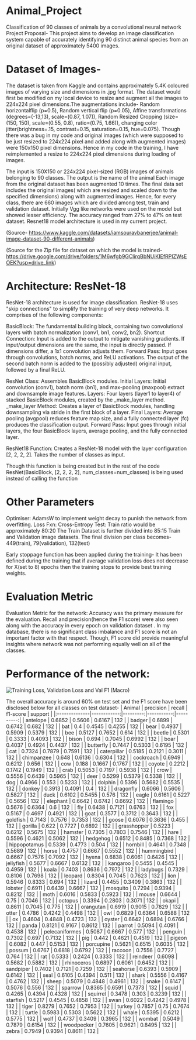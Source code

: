 # Animal_Project
Classification of 90 classes of animals by a convolutional neural network 
Project Proposal-
This project aims to develop an image classification system capable of accurately identifying 90 distinct animal species from an original dataset of approximately 5400 images. 

# Dataset of Images-  
The dataset is taken from Kaggle and contains approximately 5.4K coloured images of varying size and dimensions in .jpg format. The dataset would first be modified on my local device to resize and augment all the images to 224x224 pixel dimensions.The augmentations include- Random horizontalflip (p=0.5), Random vertical flip (p=0.05), Affine transformations (degrees=(-13,13), scale=(0.87, 1.07)), Random Resized Cropping (size=(150, 150), scale=(0.55, 0.8), ratio=(0.75, 1.66)), changing color jitter(brightness=.15, contrast=0.15, saturation=0.15, hue=0.075). Though there was a bug in my code and original images (which were supposed to be just resized to 224x224 pixel and added along with augmented images) were 150x150 pixel dimensions. Hence in my code in the training, I have reimplemented a resize to 224x224 pixel dimensions during loading of images.

The input is 150X150 or 224x224 pixel-sized (RGB) images of animals belonging to 90 classes. The output is the name of the animal
Each image from the original dataset has been augmented 10 times. The final data set includes the original images( which are resized and scaled down to the specified dimensions) along with augmented images. Hence, for every class, there are 660 images which are divided among test, train and validation dataset.
Initially Vgg like networks were used on the model but showed lesser efficiency. The accuracy ranged from 27% to 47% on test dataset. Resnet18 model architecture is used in my current project.

(Source- https://www.kaggle.com/datasets/iamsouravbanerjee/animal-image-dataset-90-different-animals)

(Source for the Zip file for dataset on which the model is trained- https://drive.google.com/drive/folders/1M6wfgb9GClirqBbNUiKIEfRPIZWsEOEK?usp=drive_link)

# Architecture: ResNet-18

ResNet-18 architecture is used for image classification. ResNet-18 uses "skip connections" to simplify the training of very deep networks.
It comprises of the following components:

BasicBlock:
The fundamental building block, containing two convolutional layers with batch normalization (conv1, bn1, conv2, bn2).
Shortcut Connection: Input is added to the output to mitigate vanishing gradients.
If input/output dimensions are the same, the input is directly passed.
If dimensions differ, a 1x1 convolution adjusts them.
Forward Pass: Input goes through convolutions, batch norms, and ReLU activations. The output of the second batch norm is added to the (possibly adjusted) original input, followed by a final ReLU.

ResNet Class:
Assembles BasicBlock modules.
Initial Layers: Initial convolution (conv1), batch norm (bn1), and max-pooling (maxpool) extract and downsample image features.
Layers: Four layers (layer1 to layer4) of stacked BasicBlock modules, created by the _make_layer method.
_make_layer Method: Creates a layer of BasicBlock modules, handling downsampling via stride in the first block of a layer.
Final Layers: Average pooling (avgpool) reduces feature map size, and a fully connected layer (fc) produces the classification output.
Forward Pass: Input goes through initial layers, the four BasicBlock layers, average pooling, and the fully connected layer.

ResNet18 Function:
Creates a ResNet-18 model with the layer configuration [2, 2, 2, 2].
Takes the number of classes as input.

Though this function is being created but in the rest of the code ResNet(BasicBlock, [2, 2, 2, 2], num_classes=num_classes) is being used instead of calling the function

# Other Parameters
Optimiser: AdamsW to implement weight decay to punish the network from overfitting. 
Loss Fxn: Cross-Entropy
Test: Train ratio would be approximately 80:20 
The Train Dataset is further divided into 85:15 Train and Validation image datasets. 
The final division per class becomes- 449(train), 79(validation), 132(test)

Early stoppage function has been applied during the training- 
It has been defined during the training that if average validation loss does not decrease for X(set to 8) epochs then the training stops to provide best training weights. 
# Evaluation Metric
Evaluation Metric for the network: Accuracy was the primary measure for the evaluation. Recall and precision(hence the F1 score) were also seen along with the accuracy in every epoch on validation dataset . In my database, there is no significant class imbalance and F1 score is not an important factor with that respect. Though, F1 score did provide meaningful insights where network was not performing equally well on all of the classes. 

# Performance of the network: 

![Training Loss, Validation Loss and Val F1 (Macro)](https://github.com/user-attachments/assets/177d0302-524f-495e-a31c-ea7bef411dbb)

The overall accuracy is around 60% on test set and the F1 score have been disclosed below for all classes on test dataset-
| Animal        |   precision |   recall |   f1-score |   support |
|:--------------|------------:|---------:|-----------:|----------:|
| antelope      |    0.6852  |   0.5606 |     0.6167 |       132 |
| badger        |    0.6899  |   0.6742 |     0.682  |       132 |
| bat           |    0.4     |   0.4545 |     0.4255 |       132 |
| bear          |    0.4937  |   0.5909 |     0.5379 |       132 |
| bee           |    0.5127  |   0.7652 |     0.614  |       132 |
| beetle        |    0.5301  |   0.3333 |     0.4093 |       132 |
| bison         |    0.694   |   0.7045 |     0.6992 |       132 |
| boar          |    0.4037  |   0.4924 |     0.4437 |       132 |
| butterfly     |    0.7447  |   0.5303 |     0.6195 |       132 |
| cat           |    0.7324  |   0.7879 |     0.7591 |       132 |
| caterpillar   |    0.5185  |   0.2121 |     0.3011 |       132 |
| chimpanzee    |    0.648   |   0.6136 |     0.6304 |       132 |
| cockroach     |    0.6949  |   0.6212 |     0.656  |       132 |
| cow           |    0.188   |   0.1667 |     0.1767 |       132 |
| coyote        |    0.2212  |   0.1742 |     0.1949 |       132 |
| crab          |    0.5053  |   0.7197 |     0.5938 |       132 |
| crow          |    0.5556  |   0.6439 |     0.5965 |       132 |
| deer          |    0.5299  |   0.5379 |     0.5338 |       132 |
| dog           |    0.4966  |   0.553  |     0.5233 |       132 |
| dolphin       |    0.5396  |   0.5682 |     0.5535 |       132 |
| donkey        |    0.3913  |   0.4091 |     0.4    |       132 |
| dragonfly     |    0.6066  |   0.5606 |     0.5827 |       132 |
| duck          |    0.6102  |   0.5455 |     0.576  |       132 |
| eagle         |    0.6161  |   0.5227 |     0.5656 |       132 |
| elephant      |    0.6642  |   0.6742 |     0.6692 |       132 |
| flamingo      |    0.5676  |   0.6364 |     0.6    |       132 |
| fly           |    0.6438  |   0.7121 |     0.6763 |       132 |
| fox           |    0.5167  |   0.4697 |     0.4921 |       132 |
| goat          |    0.3577  |   0.3712 |     0.3643 |       132 |
| goldfish      |    0.7143  |   0.7576 |     0.7353 |       132 |
| goose         |    0.6076  |   0.3636 |     0.455  |       132 |
| gorilla       |    0.622   |   0.7727 |     0.6892 |       132 |
| grasshopper   |    0.5223  |   0.6212 |     0.5675 |       132 |
| hamster       |    0.7305  |   0.7803 |     0.7546 |       132 |
| hare          |    0.5596  |   0.4621 |     0.5062 |       132 |
| hedgehog      |    0.6512  |   0.8485 |     0.7368 |       132 |
| hippopotamus  |    0.5339  |   0.4773 |     0.504  |       132 |
| hornbill      |    0.4641  |   0.7348 |     0.5689 |       132 |
| horse         |    0.4757  |   0.6667 |     0.5552 |       132 |
| hummingbird    |    0.6667  |   0.7576 |     0.7092 |       132 |
| hyena         |    0.6838  |   0.6061 |     0.6426 |       132 |
| jellyfish     |    0.5677  |   0.6667 |     0.6132 |       132 |
| kangaroo      |    0.5455  |   0.4545 |     0.4959 |       132 |
| koala         |    0.7403  |   0.8636 |     0.7972 |       132 |
| ladybugs      |    0.7329  |   0.8106 |     0.7698 |       132 |
| leopard       |    0.8304  |   0.7045 |     0.7623 |       132 |
| lion          |    0.5946  |   0.8333 |     0.694  |       132 |
| lizard        |    0.4455  |   0.3409 |     0.3863 |       132 |
| lobster       |    0.6911  |   0.6439 |     0.6667 |       132 |
| mosquito      |    0.7294  |   0.9394 |     0.8212 |       132 |
| moth          |    0.6016  |   0.5833 |     0.5923 |       132 |
| mouse         |    0.6644  |   0.75   |     0.7046 |       132 |
| octopus       |    0.3394  |   0.2803 |     0.3071 |       132 |
| okapi         |    0.8611  |   0.7045 |     0.775  |       132 |
| orangutan      |    0.6919  |   0.9015 |     0.7829 |       132 |
| otter         |    0.4786  |   0.4242 |     0.4498 |       132 |
| owl           |    0.6829  |   0.6364 |     0.6588 |       132 |
| ox            |    0.4604  |   0.4848 |     0.4723 |       132 |
| oyster        |    0.6642  |   0.6894 |     0.6766 |       132 |
| panda         |    0.8121  |   0.9167 |     0.8612 |       132 |
| parrot        |    0.5094  |   0.4091 |     0.4538 |       132 |
| pelecaniformes |    0.5087  |   0.6667 |     0.577  |       132 |
| penguin       |    0.7302  |   0.697  |     0.7132 |       132 |
| pig           |    0.442   |   0.4621 |     0.4519 |       132 |
| pigeon        |    0.6082  |   0.447  |     0.5153 |       132 |
| porcupine     |    0.5621  |   0.6515 |     0.6035 |       132 |
| possum        |    0.6767  |   0.6818 |     0.6792 |       132 |
| raccoon       |    0.7556  |   0.7727 |     0.764  |       132 |
| rat           |    0.5333  |   0.2424 |     0.3333 |       132 |
| reindeer      |    0.6098  |   0.5682 |     0.5882 |       132 |
| rhinoceros    |    0.6897  |   0.6061 |     0.6452 |       132 |
| sandpiper     |    0.7402  |   0.7121 |     0.7259 |       132 |
| seahorse      |    0.6393  |   0.5909 |     0.6142 |       132 |
| seal          |    0.6105  |   0.4394 |     0.511  |       132 |
| shark         |    0.5556  |   0.4167 |     0.4762 |       132 |
| sheep         |    0.5079  |   0.4848 |     0.4961 |       132 |
| snake         |    0.6147  |   0.5076 |     0.556  |       132 |
| sparrow       |    0.8365  |   0.6591 |     0.7373 |       132 |
| squid         |    0.4265  |   0.4394 |     0.4328 |       132 |
| squirrel      |    0.3478  |   0.303  |     0.3239 |       132 |
| starfish      |    0.5217  |   0.4545 |     0.4858 |       132 |
| swan          |    0.6022  |   0.4242 |     0.4978 |       132 |
| tiger         |    0.8279  |   0.7652 |     0.7953 |       132 |
| turkey        |    0.7857  |   0.75   |     0.7674 |       132 |
| turtle        |    0.5983  |   0.5303 |     0.5622 |       132 |
| whale         |    0.5395  |   0.6212 |     0.5775 |       132 |
| wolf          |    0.4737  |   0.3409 |     0.3965 |       132 |
| wombat        |    0.5049  |   0.7879 |     0.6154 |       132 |
| woodpecker    |    0.7605  |   0.9621 |     0.8495 |       132 |
| zebra         |    0.7949  |   0.9394 |     0.8611 |       132 |



